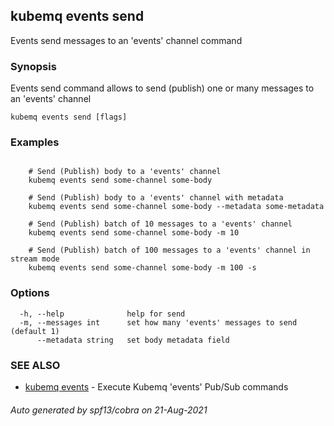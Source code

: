## kubemq events send

Events send messages to an 'events' channel command

### Synopsis

Events send command allows to send (publish) one or many messages to an 'events' channel

```
kubemq events send [flags]
```

### Examples

```

	# Send (Publish) body to a 'events' channel
	kubemq events send some-channel some-body
	
	# Send (Publish) body to a 'events' channel with metadata
	kubemq events send some-channel some-body --metadata some-metadata
	
	# Send (Publish) batch of 10 messages to a 'events' channel
	kubemq events send some-channel some-body -m 10

	# Send (Publish) batch of 100 messages to a 'events' channel in stream mode
	kubemq events send some-channel some-body -m 100 -s

```

### Options

```
  -h, --help              help for send
  -m, --messages int      set how many 'events' messages to send (default 1)
      --metadata string   set body metadata field
```

### SEE ALSO

* [kubemq events](kubemq_events.md)     - Execute Kubemq 'events' Pub/Sub commands

###### Auto generated by spf13/cobra on 21-Aug-2021
